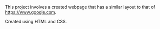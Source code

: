 This project involves a created webpage that has a similar layout to that of https://www.google.com.

Created using HTML and CSS.
